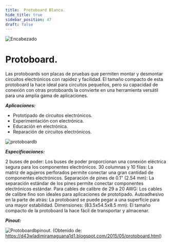 ```yaml
---
title:  Protoboard Blanca.
hide_title: true
sidebar_position: 47
draft: false
---
```

![Encabezado](https://firebasestorage.googleapis.com/v0/b/modulo-b3e1a.appspot.com/o/General%2Fimagenes%2Flogo%20sena%202.png?alt=media&token=f8400ade-f50e-4175-8ff1-d69a8bc9a180&_gl=1*1b8f15f*_ga*MTE3MTQwMjUxOS4xNjk2MjYzMDI3*_ga_CW55HF8NVT*MTY5NjI3NDM1NS4yLjEuMTY5NjI3NTE4My4zMS4wLjA.)


# **Protoboard.**

Las protoboards son placas de pruebas que permiten montar y desmontar circuitos electrónicos con rapidez y facilidad. El tamaño compacto de esta protoboard la hace ideal para circuitos pequeños, pero su capacidad de conexión con otras protoboards la convierte en una herramienta versátil para una amplia gama de aplicaciones.

***Aplicaciones:***

- Prototipado de circuitos electrónicos.
- Experimentación con electrónica.
- Educación en electrónica.
- Reparación de circuitos electrónicos.

![protoboardb](https://firebasestorage.googleapis.com/v0/b/modulo-b3e1a.appspot.com/o/General%2Fimagenes%2FRepositorio%2FProto_Board_tran_4edcff20dbde7.jpg?alt=media&token=d5c7d21e-b26c-440c-a2c0-756d07c3bd3d)

***Especificaciones:***

2 buses de poder: Los buses de poder proporcionan una conexión eléctrica segura para los componentes electrónicos.
30 columnas y 10 filas: La matriz de agujeros perforados permite conectar una gran cantidad de componentes electrónicos.
Separación de pines de 0.1" (2.54 mm): La separación estándar de los pines permite conectar componentes electrónicos estándar.
Para cables de calibre de 29 a 20 AWG: Los cables de calibre fino son ideales para aplicaciones de prototipado.
Autoadhesivo en la parte de atrás: La protoboard se puede pegar a una superficie para una mayor estabilidad.
Dimensiones: (83.5x54.5x8.5 mm): El tamaño compacto de la protoboard la hace fácil de transportar y almacenar.

***Pinout:***

![Protoboardbpinout](https://firebasestorage.googleapis.com/v0/b/modulo-b3e1a.appspot.com/o/General%2Fimagenes%2FRepositorio%2Fprotoboard%20diagrama.gif?alt=media&token=f948f632-7029-4402-b79e-6463eef04611).
(Obtenido de: https://d43wladimiramaguana1d1.blogspot.com/2015/05/protoboard.html)


